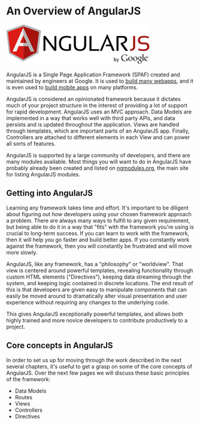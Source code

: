 # An Overview of AngularJS

![AngularJS Logo (by Google)](img/angularjs_lg.png)

AngularJS is a Single Page Application Framework (SPAF) created and maintained by engineers at Google. It is used to [build many webapps](https://builtwith.angularjs.org/), and it is even used to [build mobile apps](http://showcase.ionicframework.com/) on many platforms.

AngularJS is considered an opinionated framework because it dictates much of your project structure in the interest of providing a lot of support for rapid development. AngularJS uses an MVC approach. Data Models are implemented in a way that works well with third party APIs, and data persists and is updated throughout the application. Views are handled through templates, which are important parts of an AngularJS app. Finally, Controllers are attached to different elements in each View and can power all sorts of features.

AngularJS is supported by a large community of developers, and there are many modules available. Most things you will want to do in AngularJS have probably already been created and listed on [ngmodules.org](http://ngmodules.org/), the main site for listing AngularJS modules.

## Getting into AngularJS
Learning any framework takes time and effort. It's important to be diligent about figuring out *how* developers using your chosen framework approach a problem. There are always many ways to fulfill to any given requirement, but being able to do it in a way that "fits" with the framework you're using is crucial to long-term success. If you can learn to work with the framework, then it will help you go faster and build better apps. If you constantly work against the framework, then you will constantly be frustrated and will move more slowly.

AngularJS, like any framework, has a "philosophy" or "worldview". That view is centered around powerful templates, revealing functionality through custom HTML elements ("Directives"), keeping data streaming through the system, and keeping logic contained in discrete locations. The end result of this is that developers are given easy to manipulate components that can easily be moved around to dramatically alter visual presentation and user experience without requiring any changes to the underlying code.

This gives AngularJS exceptionally powerful templates, and allows both highly trained and more novice developers to contribute productively to a project. 

## Core concepts in AngularJS
In order to set us up for moving through the work described in the next several chapters, it's useful to get a grasp on some of the core concepts of AngularJS. Over the next few pages we will discuss these basic principles of the framework:

* Data Models
* Routes
* Views
* Controllers
* Directives


